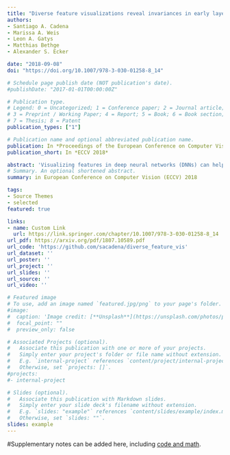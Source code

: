 ```yaml
---
title: "Diverse feature visualizations reveal invariances in early layers of deep neural networks"
authors:
- Santiago A. Cadena
- Marissa A. Weis
- Leon A. Gatys
- Matthias Bethge
- Alexander S. Ecker

date: "2018-09-08"
doi: "https://doi.org/10.1007/978-3-030-01258-8_14"

# Schedule page publish date (NOT publication's date).
#publishDate: "2017-01-01T00:00:00Z"

# Publication type.
# Legend: 0 = Uncategorized; 1 = Conference paper; 2 = Journal article;
# 3 = Preprint / Working Paper; 4 = Report; 5 = Book; 6 = Book section;
# 7 = Thesis; 8 = Patent
publication_types: ["1"]

# Publication name and optional abbreviated publication name.
publication: In *Proceedings of the European Conference on Computer Vision (ECCV 2018)*
publication_short: In *ECCV 2018*

abstract: 'Visualizing features in deep neural networks (DNNs) can help understanding their computations. Many previous studies aimed to visualize the selectivity of individual units by finding meaningful images that maximize their activation. However, comparably little attention has been paid to visualizing to what image transformations units in DNNs are invariant. Here we propose a method to discover invariances in the responses of hidden layer units of deep neural networks. Our approach is based on simultaneously searching for a batch of images that strongly activate a unit while at the same time being as distinct from each other as possible. We find that even early convolutional layers in VGG-19 exhibit various forms of response invariance: near-perfect phase invariance in some units and invariance to local diffeomorphic transformations in others. At the same time, we uncover representational differences with ResNet-50 in its corresponding layers. We conclude that invariance transformations are a major computational component learned by DNNs and we provide a systematic method to study them.'
# Summary. An optional shortened abstract.
summary: in European Conference on Computer Vision (ECCV) 2018

tags:
- Source Themes
- selected
featured: true

links:
- name: Custom Link
  url: https://link.springer.com/chapter/10.1007/978-3-030-01258-8_14
url_pdf: https://arxiv.org/pdf/1807.10589.pdf
url_code: 'https://github.com/sacadena/diverse_feature_vis'
url_dataset: ''
url_poster: ''
url_project: ''
url_slides: ''
url_source: ''
url_video: ''

# Featured image
# To use, add an image named `featured.jpg/png` to your page's folder. 
#image:
#  caption: 'Image credit: [**Unsplash**](https://unsplash.com/photos/pLCdAaMFLTE)'
#  focal_point: ""
#  preview_only: false

# Associated Projects (optional).
#   Associate this publication with one or more of your projects.
#   Simply enter your project's folder or file name without extension.
#   E.g. `internal-project` references `content/project/internal-project/index.md`.
#   Otherwise, set `projects: []`.
#projects:
#- internal-project

# Slides (optional).
#   Associate this publication with Markdown slides.
#   Simply enter your slide deck's filename without extension.
#   E.g. `slides: "example"` references `content/slides/example/index.md`.
#   Otherwise, set `slides: ""`.
slides: example
---
```

<!--
{{% alert note %}}
Click the *Cite* button above to demo the feature to enable visitors to import publication metadata into their reference management software.
{{% /alert %}}

{{% alert note %}}
Click the *Slides* button above to demo Academic's Markdown slides feature.
{{% /alert %}}
-->

#Supplementary notes can be added here, including [code and math](https://sourcethemes.com/academic/docs/writing-markdown-latex/).
